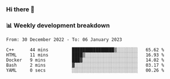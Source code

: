 ### Hi there 👋

### 📊 Weekly development breakdown
<!--START_SECTION:waka-->

```text
From: 30 December 2022 - To: 06 January 2023

C++      44 mins         ████████████████▒░░░░░░░░   65.62 %
HTML     11 mins         ████▒░░░░░░░░░░░░░░░░░░░░   16.93 %
Docker   9 mins          ███▓░░░░░░░░░░░░░░░░░░░░░   14.02 %
Bash     2 mins          ▓░░░░░░░░░░░░░░░░░░░░░░░░   03.17 %
YAML     0 secs          ░░░░░░░░░░░░░░░░░░░░░░░░░   00.26 %
```

<!--END_SECTION:waka-->
